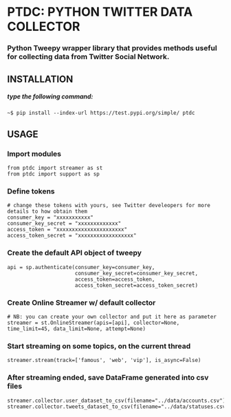 # PTDC: PYTHON TWITTER DATA COLLECTOR

### Python Tweepy wrapper library that provides methods useful for collecting data from Twitter Social Network.

## INSTALLATION
##### type the following command:
    ~$ pip install --index-url https://test.pypi.org/simple/ ptdc

## USAGE
### Import modules
    from ptdc import streamer as st
    from ptdc import support as sp
   
### Define tokens
    # change these tokens with yours, see Twitter develeopers for more details to how obtain them
    consumer_key = "xxxxxxxxxxx"
    consumer_key_secret = "xxxxxxxxxxxxx"
    access_token = "xxxxxxxxxxxxxxxxxxxxxx"
    access_token_secret = "xxxxxxxxxxxxxxxxxx"
    
### Create the default API object of tweepy
    api = sp.authenticate(consumer_key=consumer_key,
                          consumer_key_secret=consumer_key_secret,
                          access_token=access_token,
                          access_token_secret=access_token_secret)

### Create Online Streamer w/ default collector
    # NB: you can create your own collector and put it here as parameter
    streamer = st.OnlineStreamer(apis=[api], collector=None, time_limit=45, data_limit=None, attempt=None)

### Start streaming on some topics, on the current thread
    streamer.stream(track=['famous', 'web', 'vip'], is_async=False)

### After streaming ended, save DataFrame generated into csv files
    streamer.collector.user_dataset_to_csv(filename="../data/accounts.csv")
    streamer.collector.tweets_dataset_to_csv(filename="../data/statuses.csv")
